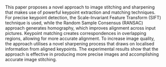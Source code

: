 This paper proposes a novel approach to image stitching and sharpening that makes use of powerful keypoint extraction and matching techniques. For precise keypoint detection, the Scale-Invariant Feature Transform (SIFT) technique is used, while the Random Sample Consensus (RANSAC) approach generates homography, which improves alignment across input pictures. Keypoint matching creates correspondences in overlapping regions, allowing for more accurate alignment. To increase image quality, the approach utilises a novel sharpening process that draws on localised information from aligned keypoints. The experimental results show that the approach is effective in producing more precise images and accomplishing accurate image stitching.
